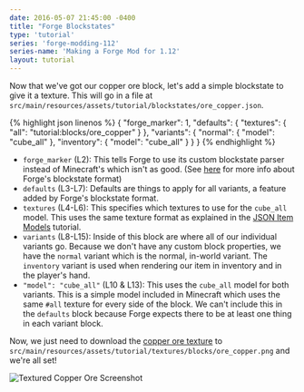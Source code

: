 ```yaml
---
date: 2016-05-07 21:45:00 -0400
title: "Forge Blockstates"
type: 'tutorial'
series: 'forge-modding-112'
series-name: 'Making a Forge Mod for 1.12'
layout: tutorial
---
```


Now that we've got our copper ore block, let's add a simple blockstate to give it a texture. This will go in a file at `src/main/resources/assets/tutorial/blockstates/ore_copper.json`.

{% highlight json linenos %}
{
	"forge_marker": 1,
	"defaults": {
		"textures": {
			"all": "tutorial:blocks/ore_copper"
		}
	},
	"variants": {
		"normal": {
			"model": "cube_all"
		},
		"inventory": {
			"model": "cube_all"
		}
	}
}
{% endhighlight %}

- `forge_marker` (L2): This tells Forge to use its custom blockstate parser instead of Minecraft's which isn't as good. (See [here](https://mcforge.readthedocs.io/en/latest/blockstates/forgeBlockstates/) for more info about Forge's blockstate format)
- `defaults` (L3-L7): Defaults are things to apply for all variants, a feature added by Forge's blockstate format.
- `textures` (L4-L6): This specifies which textures to use for the `cube_all` model. This uses the same texture format as explained in the [JSON Item Models](https://shadowfacts.net/tutorials/forge-modding-1102/json-item-models/) tutorial.
- `variants` (L8-L15): Inside of this block are where all of our individual variants go. Because we don't have any custom block properties, we have the `normal` variant which is the normal, in-world variant. The `inventory` variant is used when rendering our item in inventory and in the player's hand.
- `"model": "cube_all"` (L10 & L13): This uses the `cube_all` model for both variants. This is a simple model included in Minecraft which uses the same `#all` texture for every side of the block. We can't include this in the `defaults` block because Forge expects there to be at least one thing in each variant block.

Now, we just need to download the [copper ore texture](https://raw.githubusercontent.com/shadowfacts/TutorialMod/1.11/src/main/resources/assets/tutorial/textures/blocks/ore_copper.png) to `src/main/resources/assets/tutorial/textures/blocks/ore_copper.png` and we're all set!

![Textured Copper Ore Screenshot](http://i.imgur.com/wJ1iJUg.png)